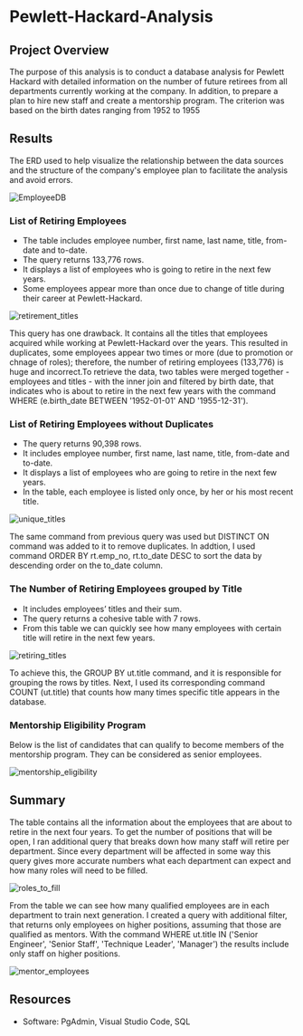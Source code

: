 # Pewlett-Hackard-Analysis

## Project Overview

The purpose of this analysis is to conduct a database analysis for Pewlett Hackard with detailed information on the number of future retirees from all departments currently working at the company. In addition, to prepare a plan to hire new staff and create a mentorship program. The criterion was based on the birth dates ranging from 1952 to 1955

## Results
The ERD used to help visualize the relationship between the data sources and the structure of the company's employee plan to facilitate the analysis and avoid errors. 

![EmployeeDB](Resources/EmployeeDB.png)

### List of Retiring Employees
* The table includes employee number, first name, last name, title, from-date and to-date. 
* The query returns 133,776 rows. 
* It displays a list of employees who is going to retire in the next few years. 
* Some employees appear more than once due to change of title during their career at Pewlett-Hackard. 
                
![retirement_titles](Resources/retirement_titles.png)

This query has one drawback. It contains all the titles that employees acquired while working at Pewlett-Hackard over the years. This resulted in duplicates, some employees appear two times or more (due to promotion or chnage of roles); therefore, the number of retiring employees (133,776) is huge and incorrect.To retrieve the data, two tables were merged together - employees and titles - with the inner join and filtered by birth date, that indicates who is about to retire in the next few years with the command WHERE (e.birth_date BETWEEN '1952-01-01' AND '1955-12-31').



### List of Retiring Employees without Duplicates
* The query returns 90,398 rows. 
* It includes employee number, first name, last name, title, from-date and to-date. 
* It displays a list of employees who are going to retire in the next few years. 
* In the table, each employee is listed only once, by her or his most recent title. 
               
![unique_titles](Resources/unique_titles.png)
                
                

The same command from previous query was used but DISTINCT ON command was added to it to remove duplicates. In addtion, I used command ORDER BY rt.emp_no, rt.to_date DESC to sort the data by descending order on the to_date column.

                
### The Number of Retiring Employees grouped by Title            
* It includes employees’ titles and their sum. 
* The query returns a cohesive table with 7 rows. 
* From this table we can quickly see how many employees with certain title will retire in the next few years. 


![retiring_titles](Resources/retiring_titles.png)

To achieve this, the GROUP BY ut.title command, and it is responsible for grouping the rows by titles. Next, I used its corresponding command COUNT (ut.title) that counts how many times specific title appears in the database.

### Mentorship Eligibility Program
Below is the list of candidates that can qualify to become members of the mentorship program. They can be considered as senior employees.

![mentorship_eligibility](Resources/mentorship_eligibility.png)

## Summary
The table  contains all the information about the employees that are about to retire in the next four years. To get the number of positions that will be open, I ran additional query that breaks down how many staff will retire per department. Since every department will be affected in some way this query gives more accurate numbers what each department can expect and how many roles will need to be filled.

![roles_to_fill](Resources/roles_to_fill.png)

From the table we can see how many qualified employees are in each department to train next generation. I created a query with additional filter, that returns only employees on higher positions, assuming that those are qualified as mentors. With the command WHERE ut.title IN ('Senior Engineer', 'Senior Staff', 'Technique Leader', 'Manager') the results include only staff on higher positions. 

![mentor_employees](Resources/mentor_employees.png)

## Resources
- Software: PgAdmin, Visual Studio Code, SQL
